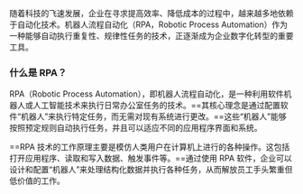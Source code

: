 随着科技的飞速发展，企业在寻求提高效率、降低成本的过程中，越来越多地依赖于自动化技术。机器人流程自动化（RPA，Robotic Process Automation）作为一种能够自动执行重复性、规律性任务的技术，正逐渐成为企业数字化转型的重要工具。

### 什么是 RPA？

RPA（Robotic Process Automation），即机器人流程自动化，是一种利用软件机器人或人工智能技术来执行日常办公室任务的技术。==其核心理念是通过配置软件“机器人”来执行特定任务，而无需对现有系统进行更改。==这些“机器人”能够按照预定规则自动执行任务，并且可以适应不同的应用程序界面和系统。

==RPA 技术的工作原理主要是模仿人类用户在计算机上进行的各种操作。这包括打开应用程序、读取和写入数据、触发事件等。==通过使用 RPA 软件，企业可以设计和配置“机器人”来处理结构化数据并执行各种任务，从而解放员工手头繁重但低价值的工作。
